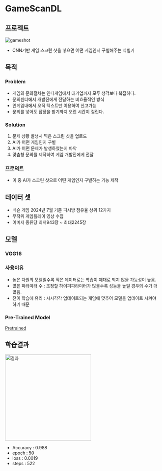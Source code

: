 # GameScanDL

## 프로젝트

![gameshot](https://github.com/user-attachments/assets/0cd2268c-36a9-40f0-ae28-bf590ce66b3b)

- CNN기반 게임 스크린 샷을 넣으면 어떤 게임인지 구별해주는 식별기

## 목적
### Problem
- 게임의 문의절차는 인디게임에서 대기업까지 모두 생각보다 복잡하다.
- 문의센터에서 개발진에게 전달하는 비효율적인 방식
- 인게임내에서 오직 텍스트만 이용하여 신고가능
- 문의를 넣어도 답장을 받기까지 오랜 시간이 걸린다.

### Solution
1. 문제 상황 발생시 찍은 스크린 샷을 업로드
2. AI가 어떤 게임인지 구별
3. AI가 어떤 문제가 발생하였는지 파악
4. 맞춤형 문의를 제작하여 게임 개발진에게 전달

### 프로덕트
- 이 중 AI가 스크린 샷으로 어떤 게임인지 구별하는 기능 제작

## 데이터 셋
- 넥슨 게임 2024년 7월 기준 피시방 점유율 상위 12가지 
- 무작위 게임플레이 영상 수집
- 이미지 종류당 최저943장 ~ 최대2245장

## 모델
### VGG16
### 사용이유
- 높은 차원의 모델일수록 적은 데이터로는 학습이 제대로 되지 않을 가능성이 높음.
- 많은 파라미터 수 : 조정할 하이퍼파라미터가 많을수록 성능을 높일 경우의 수가 더 많음.
- 전이 학습에 유리 : 시시각각 업데이트되는 게임에 맞추어 모델을 업데이트 시켜야 하기 때문
### Pre-Trained Model
[Pretrained](https://drive.google.com/file/d/1Pzn0DTHbficggTykcDGUOAtCZaYYZ8cm/view?usp=drive_link)

## 학습결과
<img width="280" alt="결과" src="https://github.com/user-attachments/assets/13fb05af-fe2f-40f1-ad16-891a5f70ff62">

- Accuracy : 0.988
- epoch : 50
- loss : 0.0019
- steps : 522
